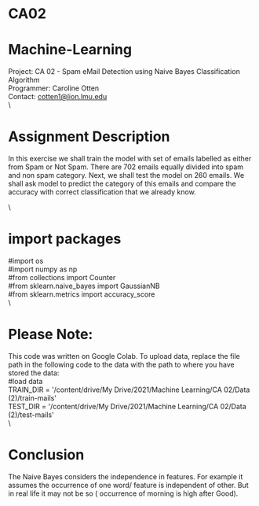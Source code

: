 # CA02
# Machine-Learning
Project: CA 02 - Spam eMail Detection using Naive Bayes Classification Algorithm\
Programmer: Caroline Otten\
Contact: cotten1@lion.lmu.edu\
\
# Assignment Description
In this exercise we shall train the model with set of emails labelled as either from Spam or Not Spam. There are 702 emails equally divided into spam and non spam category. Next, we shall test the model on 260 emails. We shall ask model to predict the category of this emails and compare the accuracy with correct classification that we already know.

\
# import packages 
  #import os\
  #import numpy as np \
  #from collections import Counter \
  #from sklearn.naive_bayes import GaussianNB\
  #from sklearn.metrics import accuracy_score\
  \

# Please Note: 
This code was written on Google Colab. To upload data, replace the file path in the following code to the data with the path to where you have stored the data:\
  #load data\
  TRAIN_DIR = '/content/drive/My Drive/2021/Machine Learning/CA 02/Data (2)/train-mails'\
  TEST_DIR = '/content/drive/My Drive/2021/Machine Learning/CA 02/Data (2)/test-mails'\
\
# Conclusion 
The Naive Bayes considers the independence in features. For example it assumes the occurrence of one word/ feature is independent of other. But in real life it may not be so ( occurrence of morning is high after Good).
